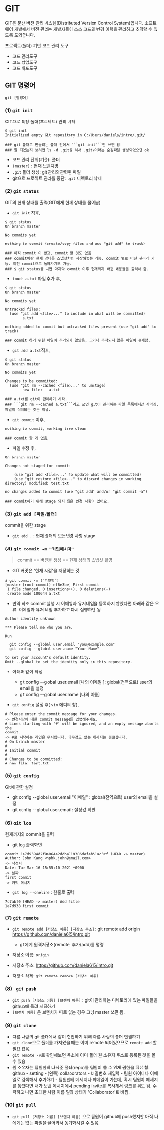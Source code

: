 # GIT

GIT은 분산 버전 관리 시스템(Distributed Version Control System)입니다. 소프트웨어 개발에서 버전 관리는 개발자들이 소스 코드의 변경 이력을 관리하고 추적할 수 있도록 도와줍니다.

프로젝트(폴더) 기반 코드 관리 도구

* 코드 관리도구
* 코드 협업도구
* 코드 배포도구



## GIT 명령어

```git [명령어]```



### (1) ```git init```

GIT으로 특정 폴더(프로젝트) 관리 시작

```
$ git init
Initialized empty Git repository in C:/Users/daniela/intro/.git/

### git 폴더로 만들려는 폴더 안에서 ```git init```만 쓰면 됨
### 잘 되었는지 보려면 ls -d .git을 쳐서 .git/이라는 숨김파일 생성되었으면 ok
```

* 코드 관리 단위(기준): 폴더
* ```(master)``` : ~~현재 브랜치명~~
* ```.git``` 폴더 생성: git 관리와관련된 파일 
*  git으로 프로젝트 관리를 중단:  ```.git``` 디렉토리 삭제



### (2) ```git status ```

GIT의 현재 상태를 출력(GIT에게 현재 상태를 물어봄)

* ```git init``` 직후,

```
$ git status
On branch master

No commits yet

nothing to commit (create/copy files and use "git add" to track)

### 아직 commit 이 없고, commit 할 것도 없음
### commit이란 현재 상태를 스냅샷처럼 저장해놓는 기능. commit 별로 버전 관리가 가능. 이전 commit으로 돌아가기도 가능.
### $ git status를 치면 마지막 commit 이후 현재까지 바뀐 내용들을 출력해 줌.

```

* ```touch a.txt``` 파일 추가 후,

```
$ git status
On branch master

No commits yet

Untracked files:
  (use "git add <file>..." to include in what will be committed)
        a.txt

nothing added to commit but untracked files present (use "git add" to track)

### commit 하기 위한 파일이 추가되지 않았음, 그러나 추적되지 않은 파일이 존재함.

```

* ```git add a.txt```직후,

```
$ git status
On branch master

No commits yet

Changes to be committed:
  (use "git rm --cached <file>..." to unstage)
        new file:   a.txt

### a.txt를 git이 관리하기 시작.
### ```git rm --cached a.txt```라고 쓰면 git이 관리하는 파일 목록에서만 사라짐. 파일이 삭제되는 것은 아님.
```

* ```git commit``` 이후,

```
nothing to commit, working tree clean

### commit 할 게 없음.
```

* 파일 수정 후,

```
On branch master

Changes not staged for commit:

	(use "git add <file>..." to update what will be committed)
	(use "git restore <file>..." to discard changes in working directory) modified: test.txt

no changes added to commit (use "git add" and/or "git commit -a")

### commit하기 위해 stage 되지 않은 변경 사항이 있어요.
```



### (3) ```git add [파일/폴더]```

commit을 위한 stage

* ```git add .``` : 현재 폴더의 모든변경 사항 stage

 

### (4) ```git commit -m "커밋메시지"```

> commit == 버전을 생성 == 현재 상태의 스냅샷 촬영

* GIT 커밋은 '현재 시점'을 저장하는 것.  

```
$ git commit -m ["커밋명"]
[master (root-commit) ef6e3be] First commit
 1 file changed, 0 insertions(+), 0 deletions(-)
 create mode 100644 a.txt
```

* 만약 최초 commit 실행 시 이메일과 유저네임을 등록하지 않았다면 아래와 같은 오류. 이메일과 유저 네임 추가하고 다시 실행하면 됨.

```
Author identity unknown

*** Please tell me who you are.

Run

  git config --global user.email "you@example.com"
  git config --global user.name "Your Name"

to set your account's default identity.
Omit --global to set the identity only in this repository.

```

* 아래와 같이 작성
  * git config --global user.email [나의 이메일 ]: global(전역으로) user의 email을 설정
  * git config --global user.name [나의 이름]

* ```git config``` 설정 후( ```vim``` 에디터 창),

```
# Please enter the commit message for your changes.
-> 변경사항에 대한 commit message를 입렵해주세요.
# Lines starting with '#' will be ignored, and an empty message aborts the
commit.
-> #로 시작하는 라인은 무시됩니다. 아무것도 없는 메시지는 종료됩니다.
# On branch master
#
# Initial commit
#
# Changes to be committed:
# new file: test.txt
```



### (5) ```git config```

Git에 관한 설정

* git config --global user.email "이메일" : global(전역으로) user의 email을 설정
* git config --global user.email : 설정값 확인



### (6) ```git log```

현재까지의 commit을 출력

* git log 출력화면

```
commit 1a7d9384d2f9a064e2ddb4719306defeb51ac3cf (HEAD -> master)
Author: John Kang <hphk.john@gmail.com>
-> 작성자
Date: Tue Mar 16 15:55:10 2021 +0900
-> 날짜
first commit
-> 커밋 메시지
```

* ```git log --oneline``` : 한줄로 출력

```
7c7abf0 (HEAD -> master) Add title
1a7d938 first commit
```



### (7) ```git remote```

* ```git remote add [저장소 이름] [저장소 주소]``` : git remote add origin https://github.com/daniela615/intro.git	
  * git에게 원격저장소(remote) 추가(add)를 명령

* 저장소 이름: ```origin```
* 저장소 주소: https://github.com/daniela615/intro.git

* 저장소 삭제: ```git remote remove [저장소 이름]```

  

### (8) ``` git push```

* ```git push [저장소 이름] [브랜치 이름]``` : git이 관리하는 디렉토리에 있는 파일들을 github에 올려 저장하기
* ```[브랜치 이름]``` 은 브랜치가 따로 없는 경우 그냥 master 쓰면 됨.  



### (9) ```git clone```

* 다른 사람의 git 폴더에서 같이 협업하기 위해 다른 사람의 폴더 연결하기
* ```git clone```으로 폴더를 가져왔을 때는 이미 remote 되어있으므로 ```remote add``` 할 필요 없음.
* ```git remote -v```로 확인해보면 주소에 이미 폴더 원 소유자 주소로 등록된 것을 볼 수 있음
* 원 소유자는 팀원한테 나눠준 폴더(repo)를 팀원이 쓸 수 있게 권한을 줘야 함. github - setting - (왼쪽) collaborators - 비밀번호 재입력 - 팀원 아이디나 이메일로 검색해서 추가하기 - 팀원한테 메세지나 이메일이 가는데, 혹시 팀원이 메세지를 놓쳤다면 내가 보낸 메시지에서 pending invite를 복사해서 링크를 줘도 됨. 수락하고 나면 초대한 사람 이름 밑의 상태가 'Collaborator'로 바뀜.



### (10) ```git pull```

* ```git pull [저장소 이름] [브랜치 이름]``` 으로 팀원이 github에 push했지만 아직 나에게는 없는 파일을 끌어와서 동기화시킬 수 있음.